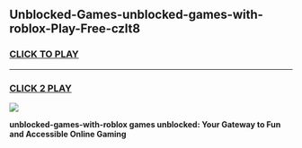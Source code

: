 
## Unblocked-Games-unblocked-games-with-roblox-Play-Free-czlt8
<h3>
<a href="https://premium76.site?title=unblocked-games-with-roblox&ref=18A">CLICK TO PLAY</a></h3>
<hr>

<h3>
<a href="https://premium76.site?title=unblocked-games-with-roblox&ref=18A">CLICK 2 PLAY</a>
  
</h3>

<a href="https://premium76.site?title=unblocked-games-with-roblox&ref=18A"><img src="https://clearcache.store/games.png"></a>


**unblocked-games-with-roblox games unblocked: Your Gateway to Fun and Accessible Online Gaming**
